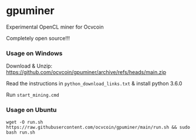 # gpuminer
Experimental OpenCL miner for Ocvcoin

Completely open source!!!

### Usage on Windows

Download & Unzip: <https://github.com/ocvcoin/gpuminer/archive/refs/heads/main.zip>

Read the instructions in `python_download_links.txt` & install python 3.6.0

Run `start_mining.cmd`

### Usage on Ubuntu
```
wget -O run.sh https://raw.githubusercontent.com/ocvcoin/gpuminer/main/run.sh && sudo bash run.sh
```


